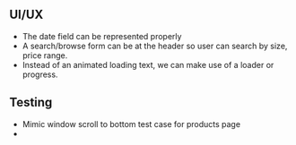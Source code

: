## UI/UX
- The date field can be represented properly
- A search/browse form can be at the header so user can search by size, price range.
- Instead of an animated loading text, we can make use of a loader or progress.

## Testing
- Mimic window scroll to bottom test case for products page
- 